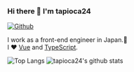 ### Hi there 👋 I'm tapioca24

[![Github](https://img.shields.io/github/followers/tapioca24?label=Follow&style=social)](https://github.com/tapioca24)

I work as a front-end engineer in Japan.🍁 \
I ❤ [Vue](https://jp.vuejs.org/) and [TypeScript](https://www.typescriptlang.org/).

![Top Langs](https://github-readme-stats.vercel.app/api/top-langs/?username=tapioca24&theme=onedark)
![tapioca24's github stats](https://github-readme-stats.vercel.app/api?username=tapioca24&show_icons=true&count_private=true&line_height=40&theme=onedark)
